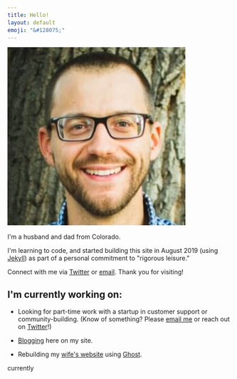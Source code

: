 ```yaml
---
title: Hello!
layout: default
emoji: "&#128075;"
---
```

![Scott's Headshot](/scott_new_headshot.jpg "Hello!")

I'm a husband and dad from Colorado.

I'm learning to code, and started building this site in August 2019 (using [Jekyll](https://jekyllrb.com)) as part of a personal commitment to "rigorous leisure."

Connect with me via [Twitter](https://twitter.com/scott_scharl) or [email](mailto:hello@scottscharl.com). Thank you for visiting!

## I'm currently working on:

* Looking for part-time work with a startup in customer support or community-building. (Know of something? Please [email me](mailto:hello@scottscharl.com) or reach out on [Twitter](https://twitter.com/scott_scharl)!)

* [Blogging](/blog) here on my site.

* Rebuilding my [wife's website](https://jcscharl.com) using [Ghost](https://ghost.org).

currently
